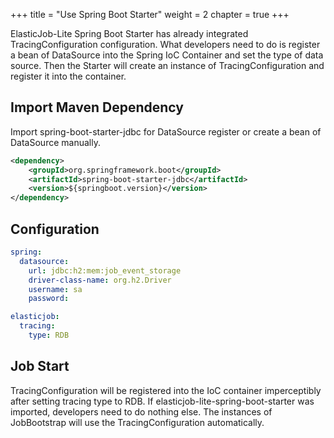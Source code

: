 +++
title = "Use Spring Boot Starter"
weight = 2
chapter = true
+++

ElasticJob-Lite Spring Boot Starter has already integrated TracingConfiguration configuration.
What developers need to do is register a bean of DataSource into the Spring IoC Container and set the type of data source.
Then the Starter will create an instance of TracingConfiguration and register it into the container.

## Import Maven Dependency

Import spring-boot-starter-jdbc for DataSource register or create a bean of DataSource manually.

```xml
<dependency>
    <groupId>org.springframework.boot</groupId>
    <artifactId>spring-boot-starter-jdbc</artifactId>
    <version>${springboot.version}</version>
</dependency>
```

## Configuration

```yaml
spring:
  datasource:
    url: jdbc:h2:mem:job_event_storage
    driver-class-name: org.h2.Driver
    username: sa
    password:

elasticjob:
  tracing:
    type: RDB
```

## Job Start

TracingConfiguration will be registered into the IoC container imperceptibly after setting tracing type to RDB.
If elasticjob-lite-spring-boot-starter was imported, developers need to do nothing else. 
The instances of JobBootstrap will use the TracingConfiguration automatically.
